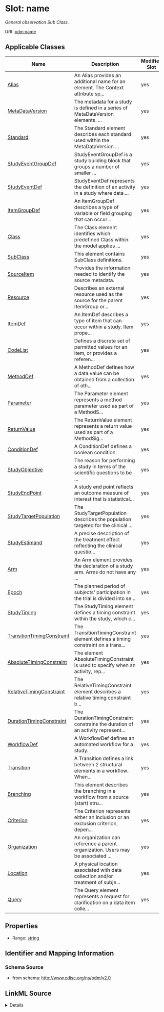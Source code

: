 # Slot: name


_General observation Sub Class._



URI: [odm:name](http://www.cdisc.org/ns/odm/v2.0/name)



<!-- no inheritance hierarchy -->




## Applicable Classes

| Name | Description | Modifies Slot |
| --- | --- | --- |
[Alias](Alias.md) | An Alias provides an additional name for an element. The Context attribute sp... |  yes  |
[MetaDataVersion](MetaDataVersion.md) | The metadata for a study is defined in a series of MetaDataVersion elements. ... |  yes  |
[Standard](Standard.md) | The Standard element describes each standard used within the MetaDataVersion ... |  yes  |
[StudyEventGroupDef](StudyEventGroupDef.md) | StudyEventGroupDef is a study building block that groups a number of smaller ... |  yes  |
[StudyEventDef](StudyEventDef.md) | StudyEventDef represents the definition of an activity in a study where data ... |  yes  |
[ItemGroupDef](ItemGroupDef.md) | An ItemGroupDef describes a type of variable or field grouping that can occur... |  yes  |
[Class](Class.md) | The Class element identifies which predefined Class within the model applies ... |  yes  |
[SubClass](SubClass.md) | This element contains SubClass definitions. |  yes  |
[SourceItem](SourceItem.md) | Provides the information needed to identify the source metadata. |  yes  |
[Resource](Resource.md) | Describes an external resource used as the source for the parent ItemGroup or... |  yes  |
[ItemDef](ItemDef.md) | An ItemDef describes a type of item that can occur within a study. Item prope... |  yes  |
[CodeList](CodeList.md) | Defines a discrete set of permitted values for an item, or provides a referen... |  yes  |
[MethodDef](MethodDef.md) | A MethodDef defines how a data value can be obtained from a collection of oth... |  yes  |
[Parameter](Parameter.md) | The Parameter element represents a method parameter used as part of a MethodS... |  yes  |
[ReturnValue](ReturnValue.md) | The ReturnValue element represents a return value used as part of a MethodSig... |  yes  |
[ConditionDef](ConditionDef.md) | A ConditionDef defines a boolean condition. |  yes  |
[StudyObjective](StudyObjective.md) | The reason for performing a study in terms of the scientific questions to be ... |  yes  |
[StudyEndPoint](StudyEndPoint.md) | A study end point reflects an outcome measure of interest that is statistical... |  yes  |
[StudyTargetPopulation](StudyTargetPopulation.md) | The StudyTargetPopulation describes the population targeted for the clinical ... |  yes  |
[StudyEstimand](StudyEstimand.md) | A precise description of the treatment effect reflecting the clinical questio... |  yes  |
[Arm](Arm.md) | An Arm element provides the declaration of a study arm. Arms do not have any ... |  yes  |
[Epoch](Epoch.md) | The planned period of subjects' participation in the trial is divided into se... |  yes  |
[StudyTiming](StudyTiming.md) | The StudyTiming element defines a timing constraint within the study, which c... |  yes  |
[TransitionTimingConstraint](TransitionTimingConstraint.md) | The TransitionTimingConstraint element defines a timing constraint on a trans... |  yes  |
[AbsoluteTimingConstraint](AbsoluteTimingConstraint.md) | The element AbsoluteTimingConstraint is used to specify when an activity, rep... |  yes  |
[RelativeTimingConstraint](RelativeTimingConstraint.md) | The RelativeTimingConstraint element describes a relative timing constraint b... |  yes  |
[DurationTimingConstraint](DurationTimingConstraint.md) | The DurationTimingConstraint constrains the duration of an activity represent... |  yes  |
[WorkflowDef](WorkflowDef.md) | A WorkflowDef defines an automated workflow for a study. |  yes  |
[Transition](Transition.md) | A Transition defines a link between 2 structural elements in a workflow. When... |  yes  |
[Branching](Branching.md) | This element describes the branching in a workflow from a source (start) stru... |  yes  |
[Criterion](Criterion.md) | The Criterion represents either an inclusion or an exclusion criterion, depen... |  yes  |
[Organization](Organization.md) | An organization can reference a parent organization. Users may be associated ... |  yes  |
[Location](Location.md) | A physical location associated with data collection and/or treatment of subje... |  yes  |
[Query](Query.md) | The Query element represents a request for clarification on a data item colle... |  yes  |







## Properties

* Range: [string](string.md)





## Identifier and Mapping Information







### Schema Source


* from schema: http://www.cdisc.org/ns/odm/v2.0




## LinkML Source

<details>
```yaml
name: name
description: General observation Sub Class.
from_schema: http://www.cdisc.org/ns/odm/v2.0
rank: 1000
alias: name
domain_of:
- Alias
- MetaDataVersion
- Standard
- StudyEventGroupDef
- StudyEventDef
- ItemGroupDef
- Class
- SubClass
- SourceItem
- Resource
- ItemDef
- CodeList
- MethodDef
- Parameter
- ReturnValue
- ConditionDef
- StudyObjective
- StudyEndPoint
- StudyTargetPopulation
- StudyEstimand
- Arm
- Epoch
- StudyTiming
- TransitionTimingConstraint
- AbsoluteTimingConstraint
- RelativeTimingConstraint
- DurationTimingConstraint
- WorkflowDef
- Transition
- Branching
- Criterion
- Organization
- Location
- Query
range: string
any_of:
- range: text
- range: nameType
- range: StandardName
- range: ItemGroupClass
- range: ItemGroupSubClass

```
</details>